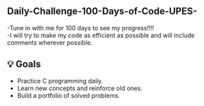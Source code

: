## Daily-Challenge-100-Days-of-Code-UPES-
-Tune in with me for 100 days to see my progress!!!!
<br>
-I will try to make my code as efficient as possible and will include comments wherever possible.

## 💡 Goals

- Practice C programming daily.
- Learn new concepts and reinforce old ones.
- Build a portfolio of solved problems.
